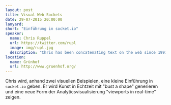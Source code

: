 ```yaml
---
layout: post
title: Visual Web Sockets
date: 29-07-2015 20:00:00
lanyard:
short: "Einführung in socket.io"
speaker:
  name: Chris Ruppel
  url: https://twitter.com/rupl
  image: img/rupl.jpg
  description: "Chris has been concatenating text on the web since 1997. Currently he's a frontend developer at Four Kitchens in Austin, TX. "
location:
  name: Grünhof
  url: http://www.gruenhof.org/
---
```


Chris wird, anhand zwei visuellen Beispielen, eine kleine Einführung in `socket.io` geben. Er wird Kunst in Echtzeit mit "bust a shape" generieren und eine neue Form der Analyticsvisualisierung "viewports in real-time" zeigen.
